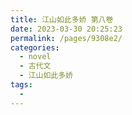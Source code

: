```yaml
---
title: 江山如此多娇 第八卷
date: 2023-03-30 20:25:23
permalink: /pages/9308e2/
categories:
  - novel
  - 古代文
  - 江山如此多娇
tags:
  - 
---
```

